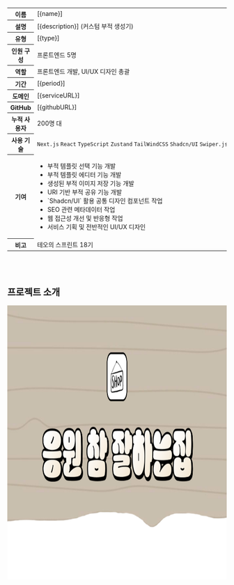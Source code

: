 <table>
  <colgroup>
    <col />
    <col width="84%" />
  </colgroup>
  <tbody>
    <tr>
      <th>이름</th>
      <td>[{name}]</td>
    </tr>
    <tr>
      <th>설명</th>
      <td>[{description}] (커스텀 부적 생성기)</td>
    </tr>
    <tr>
      <th>유형</th>
      <td>[{type}]</td>
    </tr>
    <tr>
      <th>인원 구성</th>
      <td>프론트엔드 5명</td>
    </tr>
    <tr>
      <th>역할</th>
      <td>프론트엔드 개발, UI/UX 디자인 총괄</td>
    </tr>
    <tr>
      <th>기간</th>
      <td>[{period}]</td>
    </tr>
    <tr>
      <th>도메인</th>
      <td>[{serviceURL}]</td>
    </tr>
    <tr>
      <th>GitHub</th>
      <td>[{githubURL}]</td>
    </tr>
    <tr>
      <th>누적 사용자</th>
      <td>200명 대</td>
    </tr>
    <tr>
      <th>사용 기술</th>
      <td>
        <code>Next.js</code>&nbsp;<code>React</code>&nbsp;<code>TypeScript</code>&nbsp;<code>Zustand</code>&nbsp;<code>TailWindCSS</code>&nbsp;<code>Shadcn/UI</code>&nbsp;<code>Swiper.js</code>&nbsp;
      </td>
    </tr>
    <tr>
      <th>기여</th>
      <td>
        <ul>
          <li>부적 템플릿 선택 기능 개발</li>
          <li>부적 템플릿 에디터 기능 개발</li>
          <li>생성된 부적 이미지 저장 기능 개발</li>
          <li>URI 기반 부적 공유 기능 개발</li>
          <li>`Shadcn/UI` 활용 공통 디자인 컴포넌트 작업</li>
          <li>SEO 관련 메타데이터 작업</li>
          <li>웹 접근성 개선 및 반응형 작업</li>
          <li>서비스 기획 및 전반적인 UI/UX 디자인</li>
        </ul>
      </td>
    </tr>
    <tr>
      <th>비고</th>
      <td>테오의 스프린트 18기</td>
    </tr>
  </tbody>
</table>

<br />
<br />

## 프로젝트 소개

<img src="/public/images/thumbnail/eung-cham-jal-default.png" alt="응원 참 잘하는 집" width="1200" height="630" />

<br />

<br />
<br />
